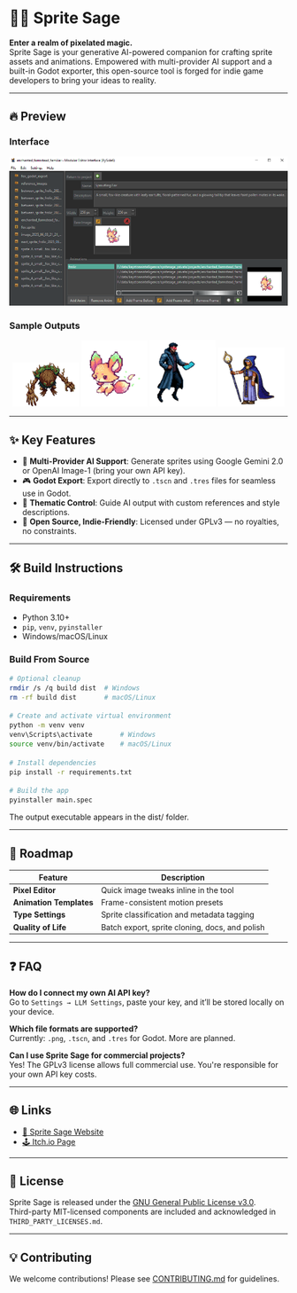 # 🧙‍♂️ Sprite Sage

**Enter a realm of pixelated magic.**  
Sprite Sage is your generative AI-powered companion for crafting sprite assets and animations. Empowered with multi-provider AI support and a built-in Godot exporter, this open-source tool is forged for indie game developers to bring your ideas to reality.

---

## 🔥 Preview

### Interface
![GUI](images/gui.png)  

### Sample Outputs  
<p align="center">
  <img src="images/MossboundTreant.webp" alt="Sample Sprite 1" width="120"/>
  <img src="images/SproutlingFox.webp" alt="Sample Sprite 2" width="120"/>
  <img src="images/NightshadeCourier.webp" alt="Sample Sprite 3" width="120"/>
  <img src="images/StarweaverAdept.webp" alt="Sample Sprite 4" width="120"/>
</p>

---

## ✨ Key Features

- 🧠 **Multi-Provider AI Support**: Generate sprites using Google Gemini 2.0 or OpenAI Image-1 (bring your own API key).
- 🎮 **Godot Export**: Export directly to `.tscn` and `.tres` files for seamless use in Godot.
- 🌟 **Thematic Control**: Guide AI output with custom references and style descriptions.
- 🧩 **Open Source, Indie-Friendly**: Licensed under GPLv3 — no royalties, no constraints.

---

## 🛠️ Build Instructions

### Requirements

- Python 3.10+
- `pip`, `venv`, `pyinstaller`
- Windows/macOS/Linux

### Build From Source

```bash
# Optional cleanup
rmdir /s /q build dist  # Windows
rm -rf build dist       # macOS/Linux

# Create and activate virtual environment
python -m venv venv
venv\Scripts\activate       # Windows
source venv/bin/activate    # macOS/Linux

# Install dependencies
pip install -r requirements.txt

# Build the app
pyinstaller main.spec
```

The output executable appears in the dist/ folder.

---

## 🚧 Roadmap

| Feature             | Description                                        |
|---------------------|----------------------------------------------------|
| **Pixel Editor**     | Quick image tweaks inline in the tool             |
| **Animation Templates** | Frame-consistent motion presets              |
| **Type Settings**    | Sprite classification and metadata tagging        |
| **Quality of Life**  | Batch export, sprite cloning, docs, and polish    |

---

## ❓ FAQ

**How do I connect my own AI API key?**  
Go to `Settings → LLM Settings`, paste your key, and it’ll be stored locally on your device.

**Which file formats are supported?**  
Currently: `.png`, `.tscn`, and `.tres` for Godot. More are planned.

**Can I use Sprite Sage for commercial projects?**  
Yes! The GPLv3 license allows full commercial use. You're responsible for your own API key costs.

---

## 🌐 Links

- [🌿 Sprite Sage Website](https://www.keystoneintelligence.ai/spritesage)
- [🕹️ Itch.io Page](https://keystoneintelligence.itch.io/spritesage)

---

## 📜 License

Sprite Sage is released under the [GNU General Public License v3.0](LICENSE).  
Third-party MIT-licensed components are included and acknowledged in `THIRD_PARTY_LICENSES.md`.

---

## 💡 Contributing

We welcome contributions! Please see [CONTRIBUTING.md](CONTRIBUTING.md) for guidelines.
